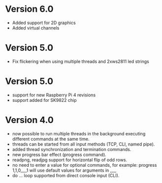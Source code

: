 # Version 6.0
* Added support for 2D graphics
* Added virtual channels

# Version 5.0
* Fix flickering when using multiple threads and 2xws2811 led strings

# Version 5.0
* support for new Raspberry Pi 4 revisions
* support added for SK9822 chip

# Version 4.0

* now possible to run multiple threads in the background executing different commands at the same time.
* threads can be started from all input methods (TCP, CLI, named pipe).
* added thread synchronization and termination commands.
* new progress bar effect (progress command).
* readpng, readjpg support for horizontal flip of odd rows.
* no need to enter a value for optional commands, for example: progress 1,1,0,,,,,1 will use default values for arguments in ,,,,,
* do ... loop supported from direct console input (CLI).
